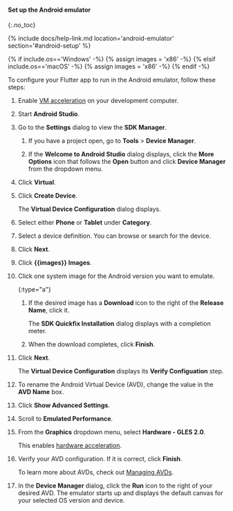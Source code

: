 #### Set up the Android emulator
{:.no_toc}

{% include docs/help-link.md location='android-emulator' section='#android-setup' %}

{% if include.os=='Windows' -%}
{% assign images = 'x86' -%}
{% elsif include.os=='macOS' -%}
{% assign images = 'x86' -%}
{% endif -%}

To configure your Flutter app to run in the Android emulator,
follow these steps:

1. Enable
    [VM acceleration]({{site.android-dev}}/studio/run/emulator-acceleration#accel-vm)
    on your development computer.

1. Start **Android Studio**.

1. Go to the **Settings** dialog to view the **SDK Manager**.

   1. If you have a project open,
      go to **Tools** <span aria-label="and then">></span>
      **Device Manager**.

   1. If the **Welcome to Android Studio** dialog displays,
      click the **More Options** icon that follows the **Open** button
      and click **Device Manager** from the dropdown menu.

1. Click **Virtual**.

1. Click **Create Device**.

   The **Virtual Device Configuration** dialog displays.

1. Select either **Phone** or **Tablet** under **Category**.

1. Select a device definition. You can browse or search for the device.

1. Click **Next**.

1. Click **{{images}} Images**.

1. Click one system image for the Android version you want to emulate.

   {:type="a"}
   1. If the desired image has a **Download** icon to the right
      of the **Release Name**, click it.

      The **SDK Quickfix Installation** dialog displays with a
      completion meter.

   1. When the download completes, click **Finish**.

1. Click **Next**.

   The **Virtual Device Configuration** displays its
   **Verify Configuation** step.

1. To rename the Android Virtual Device (AVD), change the value in the
   **AVD Name** box.

1. Click **Show Advanced Settings**.

1. Scroll to **Emulated Performance**.

1. From the **Graphics** dropdown menu, select **Hardware - GLES 2.0**.

   This enables [hardware acceleration]({{site.android-dev}}/studio/run/emulator-acceleration).

1. Verify your AVD configuration. If it is correct, click **Finish**.

   To learn more about AVDs, check out
   [Managing AVDs]({{site.android-dev}}/studio/run/managing-avds).

1. In the **Device Manager** dialog, click the **Run** icon to the right
   of your desired AVD.
   The emulator starts up and displays the default canvas for your
   selected OS version and device.
